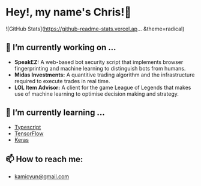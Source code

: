 # Hey!, my name's Chris!👋
![GitHub Stats](https://github-readme-stats.vercel.ap... &theme=radical)

## 🔭 I’m currently working on ...
- **SpeakEZ:** A web-based bot security script that implements browser fingerprinting and machine learning to distinguish bots from humans.
- **Midas Investments:** A quantitive trading algorithm and the infrastructure required to execute trades in real time.
- **LOL Item Advisor:** A client for the game League of Legends that makes use of machine learning to optimise decision making and strategy.

## 🌱 I’m currently learning ...
- [Typescript](https://www.typescriptlang.org/)
- [TensorFlow](https://www.tensorflow.org/)
- [Keras](https://keras.io/)

## 📫 How to reach me:
- kamicyun@gmail.com
